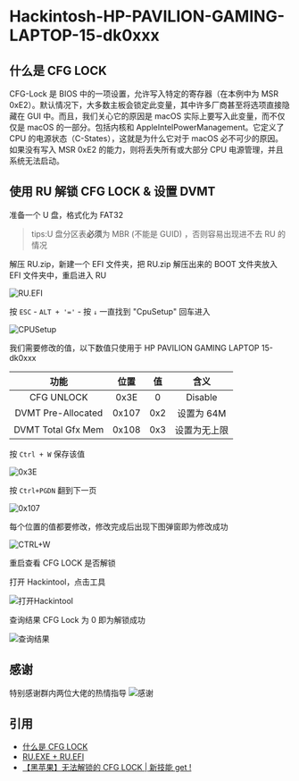 # Hackintosh-HP-PAVILION-GAMING-LAPTOP-15-dk0xxx

## 什么是 CFG LOCK

CFG-Lock 是 BIOS 中的一项设置，允许写入特定的寄存器（在本例中为 MSR 0xE2）。默认情况下，大多数主板会锁定此变量，其中许多厂商甚至将选项直接隐藏在 GUI 中。而且，我们关心它的原因是 macOS 实际上要写入此变量，而不仅仅是 macOS 的一部分。包括内核和 AppleIntelPowerManagement。它定义了 CPU 的电源状态（C-States），这就是为什么它对于 macOS 必不可少的原因。如果没有写入 MSR 0xE2 的能力，则将丢失所有或大部分 CPU 电源管理，并且系统无法启动。

## 使用 RU 解锁 CFG LOCK & 设置 DVMT

准备一个 U 盘，格式化为 FAT32

> tips:U 盘分区表**必须**为 MBR (不能是 GUID) ，否则容易出现进不去 RU 的情况

解压 RU.zip，新建一个 EFI 文件夹，把 RU.zip 解压出来的 BOOT 文件夹放入 EFI 文件夹中，重启进入 RU

![RU.EFI](images/c383046db44e9e8e2744970924c0a585.png)

按 `ESC` - `ALT + '='` - 按 `↓` 一直找到 "CpuSetup" 回车进入

![CPUSetup](images/f1e6d84634287718d298705c866b2132.png)

我们需要修改的值，以下数值只使用于 HP PAVILION GAMING LAPTOP 15-dk0xxx

|        功能        | 位置  | 值  |     含义     |
| :----------------: | :---: | :-: | :----------: |
|     CFG UNLOCK     | 0x3E  |  0  |   Disable    |
| DVMT Pre-Allocated | 0x107 | 0x2 |  设置为 64M  |
| DVMT Total Gfx Mem | 0x108 | 0x3 | 设置为无上限 |

按 `Ctrl + W` 保存该值

![0x3E](images/0x3E.png)

按 `Ctrl+PGDN` 翻到下一页

![0x107](images/0x107.png)

每个位置的值都要修改，修改完成后出现下图弹窗即为修改成功

![CTRL+W](images/def7c28ba48597f5876c6e61821f33dd.png)

重启查看 CFG LOCK 是否解锁

打开 Hackintool，点击工具

![打开Hackintool](images/1.png)

查询结果 CFG Lock 为 0 即为解锁成功

![查询结果](images/2.png)

## 感谢

特别感谢群内两位大佬的热情指导
![感谢](images/7d52858eb83551ce6dced25ad8eb6134.png)

## 引用

-   [什么是 CFG LOCK](https://blog.daliansky.net/undefined.html)
-   [RU.EXE + RU.EFI](http://ruexe.blogspot.com/)
-   [【黑苹果】无法解锁的 CFG LOCK | 新技能 get !](https://www.bilibili.com/video/BV1LV4y1N7jF)
